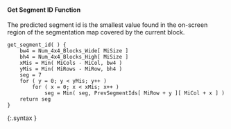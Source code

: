 #### Get Segment ID Function

The predicted segment id is the smallest value found in the on-screen region
of the segmentation map covered by the current block.

~~~~~
get_segment_id( ) {
    bw4 = Num_4x4_Blocks_Wide[ MiSize ]
    bh4 = Num_4x4_Blocks_High[ MiSize ]
    xMis = Min( MiCols - MiCol, bw4 )
    yMis = Min( MiRows - MiRow, bh4 )
    seg = 7
    for ( y = 0; y < yMis; y++ )
        for ( x = 0; x < xMis; x++ )
            seg = Min( seg, PrevSegmentIds[ MiRow + y ][ MiCol + x ] )
    return seg
}
~~~~~
{:.syntax }
